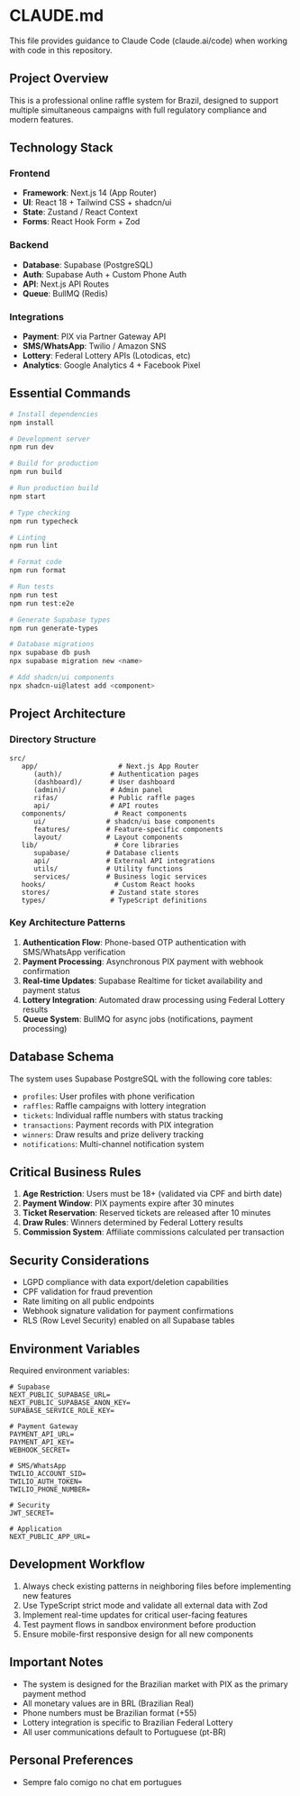 # CLAUDE.md

This file provides guidance to Claude Code (claude.ai/code) when working with code in this repository.

## Project Overview

This is a professional online raffle system for Brazil, designed to support multiple simultaneous campaigns with full regulatory compliance and modern features.

## Technology Stack

### Frontend
- **Framework**: Next.js 14 (App Router)
- **UI**: React 18 + Tailwind CSS + shadcn/ui
- **State**: Zustand / React Context
- **Forms**: React Hook Form + Zod

### Backend
- **Database**: Supabase (PostgreSQL)
- **Auth**: Supabase Auth + Custom Phone Auth
- **API**: Next.js API Routes
- **Queue**: BullMQ (Redis)

### Integrations
- **Payment**: PIX via Partner Gateway API
- **SMS/WhatsApp**: Twilio / Amazon SNS
- **Lottery**: Federal Lottery APIs (Lotodicas, etc)
- **Analytics**: Google Analytics 4 + Facebook Pixel

## Essential Commands

```bash
# Install dependencies
npm install

# Development server
npm run dev

# Build for production
npm run build

# Run production build
npm start

# Type checking
npm run typecheck

# Linting
npm run lint

# Format code
npm run format

# Run tests
npm run test
npm run test:e2e

# Generate Supabase types
npm run generate-types

# Database migrations
npx supabase db push
npx supabase migration new <name>

# Add shadcn/ui components
npx shadcn-ui@latest add <component>
```

## Project Architecture

### Directory Structure
```
src/
   app/                    # Next.js App Router
      (auth)/            # Authentication pages
      (dashboard)/       # User dashboard
      (admin)/           # Admin panel
      rifas/             # Public raffle pages
      api/               # API routes
   components/            # React components
      ui/               # shadcn/ui base components
      features/         # Feature-specific components
      layout/           # Layout components
   lib/                   # Core libraries
      supabase/         # Database clients
      api/              # External API integrations
      utils/            # Utility functions
      services/         # Business logic services
   hooks/                 # Custom React hooks
   stores/               # Zustand state stores
   types/                # TypeScript definitions
```

### Key Architecture Patterns

1. **Authentication Flow**: Phone-based OTP authentication with SMS/WhatsApp verification
2. **Payment Processing**: Asynchronous PIX payment with webhook confirmation
3. **Real-time Updates**: Supabase Realtime for ticket availability and payment status
4. **Lottery Integration**: Automated draw processing using Federal Lottery results
5. **Queue System**: BullMQ for async jobs (notifications, payment processing)

## Database Schema

The system uses Supabase PostgreSQL with the following core tables:
- `profiles`: User profiles with phone verification
- `raffles`: Raffle campaigns with lottery integration
- `tickets`: Individual raffle numbers with status tracking
- `transactions`: Payment records with PIX integration
- `winners`: Draw results and prize delivery tracking
- `notifications`: Multi-channel notification system

## Critical Business Rules

1. **Age Restriction**: Users must be 18+ (validated via CPF and birth date)
2. **Payment Window**: PIX payments expire after 30 minutes
3. **Ticket Reservation**: Reserved tickets are released after 10 minutes
4. **Draw Rules**: Winners determined by Federal Lottery results
5. **Commission System**: Affiliate commissions calculated per transaction

## Security Considerations

- LGPD compliance with data export/deletion capabilities
- CPF validation for fraud prevention
- Rate limiting on all public endpoints
- Webhook signature validation for payment confirmations
- RLS (Row Level Security) enabled on all Supabase tables

## Environment Variables

Required environment variables:
```
# Supabase
NEXT_PUBLIC_SUPABASE_URL=
NEXT_PUBLIC_SUPABASE_ANON_KEY=
SUPABASE_SERVICE_ROLE_KEY=

# Payment Gateway
PAYMENT_API_URL=
PAYMENT_API_KEY=
WEBHOOK_SECRET=

# SMS/WhatsApp
TWILIO_ACCOUNT_SID=
TWILIO_AUTH_TOKEN=
TWILIO_PHONE_NUMBER=

# Security
JWT_SECRET=

# Application
NEXT_PUBLIC_APP_URL=
```

## Development Workflow

1. Always check existing patterns in neighboring files before implementing new features
2. Use TypeScript strict mode and validate all external data with Zod
3. Implement real-time updates for critical user-facing features
4. Test payment flows in sandbox environment before production
5. Ensure mobile-first responsive design for all new components

## Important Notes

- The system is designed for the Brazilian market with PIX as the primary payment method
- All monetary values are in BRL (Brazilian Real)
- Phone numbers must be Brazilian format (+55)
- Lottery integration is specific to Brazilian Federal Lottery
- All user communications default to Portuguese (pt-BR)

## Personal Preferences

- Sempre falo comigo no chat em portugues